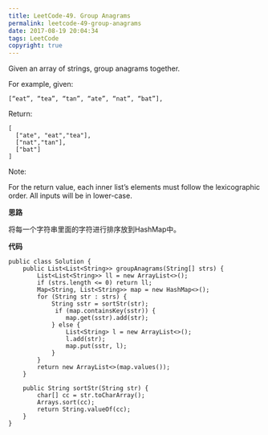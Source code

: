 ```yaml
---
title: LeetCode-49. Group Anagrams
permalink: leetcode-49-group-anagrams
date: 2017-08-19 20:04:34
tags: LeetCode
copyright: true
---
```


Given an array of strings, group anagrams together.
<!-- more -->

For example, given: 
```
[“eat”, “tea”, “tan”, “ate”, “nat”, “bat”], 
```
Return:
```
[
  ["ate", "eat","tea"],
  ["nat","tan"],
  ["bat"]
]
```
Note:

For the return value, each inner list’s elements must follow the lexicographic order.
All inputs will be in lower-case.

__思路__

将每一个字符串里面的字符进行排序放到HashMap中。

__代码__
```
public class Solution {
    public List<List<String>> groupAnagrams(String[] strs) {
        List<List<String>> ll = new ArrayList<>();
        if (strs.length <= 0) return ll;
        Map<String, List<String>> map = new HashMap<>();
        for (String str : strs) {
            String sstr = sortStr(str);
             if (map.containsKey(sstr)) {
                map.get(sstr).add(str);
            } else {
                List<String> l = new ArrayList<>();
                l.add(str);
                map.put(sstr, l);
            }
        }
        return new ArrayList<>(map.values());
    }

    public String sortStr(String str) {
        char[] cc = str.toCharArray();
        Arrays.sort(cc);
        return String.valueOf(cc);
    }
}
```
